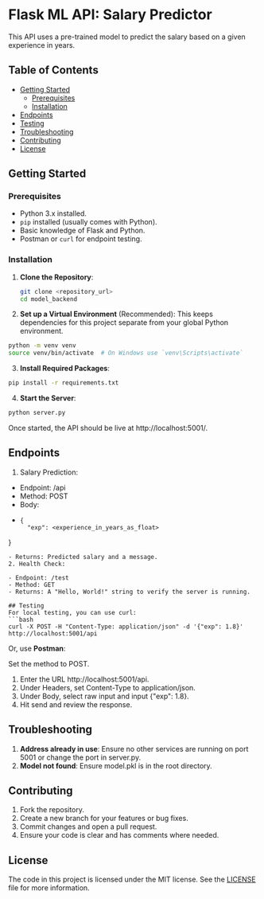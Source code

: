 # Flask ML API: Salary Predictor

This API uses a pre-trained model to predict the salary based on a given experience in years.

## Table of Contents

- [Getting Started](#getting-started)
  - [Prerequisites](#prerequisites)
  - [Installation](#installation)
- [Endpoints](#endpoints)
- [Testing](#testing)
- [Troubleshooting](#troubleshooting)
- [Contributing](#contributing)
- [License](#license)

## Getting Started

### Prerequisites

- Python 3.x installed.
- `pip` installed (usually comes with Python).
- Basic knowledge of Flask and Python.
- Postman or `curl` for endpoint testing.

### Installation

1. **Clone the Repository**:
   ```bash
   git clone <repository_url>
   cd model_backend
   ```
   
2. **Set up a Virtual Environment** (Recommended):
This keeps dependencies for this project separate from your global Python environment.

```bash
python -m venv venv
source venv/bin/activate  # On Windows use `venv\Scripts\activate`
```
3. **Install Required Packages**:
```bash
pip install -r requirements.txt
```
4. **Start the Server**:
```bash
python server.py
```
Once started, the API should be live at http://localhost:5001/.

## Endpoints
1. Salary Prediction:

- Endpoint: /api
- Method: POST
- Body:
- ```
  {
    "exp": <experience_in_years_as_float>
}

  ```
- Returns: Predicted salary and a message.
2. Health Check:

- Endpoint: /test
- Method: GET
- Returns: A "Hello, World!" string to verify the server is running.

## Testing
For local testing, you can use curl:
```bash
curl -X POST -H "Content-Type: application/json" -d '{"exp": 1.8}' http://localhost:5001/api
```
Or, use **Postman**:

Set the method to POST.
1. Enter the URL http://localhost:5001/api.
2. Under Headers, set Content-Type to application/json.
3. Under Body, select raw input and input {"exp": 1.8}.
4. Hit send and review the response.
## Troubleshooting
1. **Address already in use**: Ensure no other services are running on port 5001 or change the port in server.py.
2. **Model not found**: Ensure model.pkl is in the root directory.
## Contributing
1. Fork the repository.
2. Create a new branch for your features or bug fixes.
3. Commit changes and open a pull request.
4. Ensure your code is clear and has comments where needed.

## License
The code in this project is licensed under the MIT license. See the [LICENSE]() file for more information.

